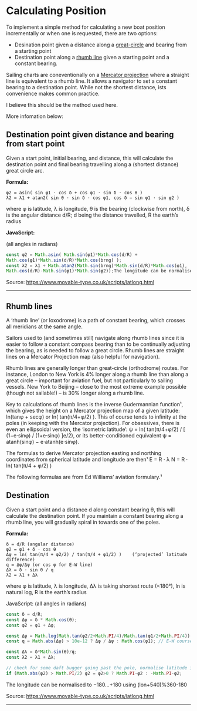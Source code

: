 # Calculating Position #

To implement a simple method for calculating a new boat position incrementally or when one is requested, there are two options:
+ Desination point given a distance along a [great-circle](https://en.wikipedia.org/wiki/Great_circle) and bearing from a starting point
+ Destination point along a [rhumb line](https://en.wikipedia.org/wiki/Rhumb_line) given a starting point and a constant bearing.

Sailing charts are coneventionally on a [Mercator projection](https://en.wikipedia.org/wiki/Mercator_projection) where a straight line is equivalent to a rhumb line. It allows a navigator to set a constant bearing to a destination point. While not the shortest distance, ists convenience makes common practice.

I believe this should be the method used here.

More infomation below:

## Destination point given distance and bearing from start point ##

Given a start point, initial bearing, and distance, this will calculate the destination point and final bearing travelling along a (shortest distance) great circle arc.

**Formula:**

	φ2 = asin( sin φ1 ⋅ cos δ + cos φ1 ⋅ sin δ ⋅ cos θ )  
	λ2 = λ1 + atan2( sin θ ⋅ sin δ ⋅ cos φ1, cos δ − sin φ1 ⋅ sin φ2 )  

where φ is latitude, λ is longitude, θ is the bearing (clockwise from north), δ is the angular distance d/R; d being the distance travelled, R the earth’s radius

**JavaScript:**

(all angles in radians)

```javascript
const φ2 = Math.asin( Math.sin(φ1)*Math.cos(d/R) +
Math.cos(φ1)*Math.sin(d/R)*Math.cos(brng) );
const λ2 = λ1 + Math.atan2(Math.sin(brng)*Math.sin(d/R)*Math.cos(φ1),
Math.cos(d/R)-Math.sin(φ1)*Math.sin(φ2));The longitude can be normalised to −180…+180 using (lon+540)%360-180
```
Source: https://www.movable-type.co.uk/scripts/latlong.html

---

## Rhumb lines ##

A ‘rhumb line’ (or loxodrome) is a path of constant bearing, which crosses all meridians at the same angle.

Sailors used to (and sometimes still) navigate along rhumb lines since it is easier to follow a constant compass bearing than to be continually adjusting the bearing, as is needed to follow a great circle. Rhumb lines are straight lines on a Mercator Projec­tion map (also helpful for navigation).

Rhumb lines are generally longer than great-circle (orthodrome) routes. For instance, London to New York is 4% longer along a rhumb line than along a great circle – important for aviation fuel, but not particularly to sailing vessels. New York to Beijing – close to the most extreme example possible (though not sailable!) – is 30% longer along a rhumb line.

Key to calculations of rhumb lines is the inverse Gudermannian function¹, which gives the height on a Mercator projection map of a given latitude: ln(tanφ + secφ) or ln( tan(π/4+φ/2) ). This of course tends to infinity at the poles (in keeping with the Mercator projec­tion). For obsessives, there is even an ellipsoidal version, the ‘isometric latitude’: ψ = ln( tan(π/4+φ/2) / [ (1−e⋅sinφ) / (1+e⋅sinφ) ]e/2), or its better-conditioned equivalent ψ = atanh(sinφ) − e⋅atanh(e⋅sinφ).

The formulas to derive Mercator projection easting and northing coordinates from spherical latitude and longitude are then¹
	E = R ⋅ λ
	N = R ⋅ ln( tan(π/4 + φ/2) )

The following formulas are from Ed Williams’ aviation formulary.¹

## Destination ##

Given a start point and a distance d along constant bearing θ, this will calculate the destination point. If you maintain a constant bearing along a rhumb line, you will gradually spiral in towards one of the poles.

**Formula:**
  
  	δ = d/R (angular distance)  
  	φ2 = φ1 + δ ⋅ cos θ  
	Δψ = ln( tan(π/4 + φ2/2) / tan(π/4 + φ1/2) ) 	(‘projected’ latitude difference)  
  	q = Δφ/Δψ (or cos φ for E-W line)  
  	Δλ = δ ⋅ sin θ / q  
  	λ2 = λ1 + Δλ  

where 	φ is latitude, λ is longitude, Δλ is taking shortest route (<180°), ln is natural log, R is the earth’s radius

JavaScript:
(all angles in radians)
	
```javascript
const δ = d/R;
const Δφ = δ * Math.cos(θ);
const φ2 = φ1 + Δφ;

const Δψ = Math.log(Math.tan(φ2/2+Math.PI/4)/Math.tan(φ1/2+Math.PI/4));
const q = Math.abs(Δψ) > 10e-12 ? Δφ / Δψ : Math.cos(φ1); // E-W course becomes ill-conditioned with 0/0

const Δλ = δ*Math.sin(θ)/q;
const λ2 = λ1 + Δλ;

// check for some daft bugger going past the pole, normalise latitude if so
if (Math.abs(φ2) > Math.PI/2) φ2 = φ2>0 ? Math.PI-φ2 : -Math.PI-φ2;
```

The longitude can be normalised to −180…+180 using (lon+540)%360-180

Source: https://www.movable-type.co.uk/scripts/latlong.html

---

